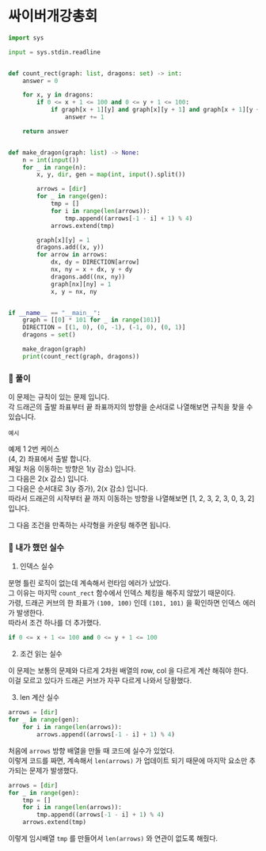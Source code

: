 # 싸이버개강총회

```python
import sys

input = sys.stdin.readline


def count_rect(graph: list, dragons: set) -> int:
    answer = 0

    for x, y in dragons:
        if 0 <= x + 1 <= 100 and 0 <= y + 1 <= 100:
            if graph[x + 1][y] and graph[x][y + 1] and graph[x + 1][y + 1]:
                answer += 1

    return answer


def make_dragon(graph: list) -> None:
    n = int(input())
    for _ in range(n):
        x, y, dir, gen = map(int, input().split())

        arrows = [dir]
        for _ in range(gen):
            tmp = []
            for i in range(len(arrows)):
                tmp.append((arrows[-1 - i] + 1) % 4)
            arrows.extend(tmp)

        graph[x][y] = 1
        dragons.add((x, y))
        for arrow in arrows:
            dx, dy = DIRECTION[arrow]
            nx, ny = x + dx, y + dy
            dragons.add((nx, ny))
            graph[nx][ny] = 1
            x, y = nx, ny


if __name__ == "__main__":
    graph = [[0] * 101 for _ in range(101)]
    DIRECTION = [(1, 0), (0, -1), (-1, 0), (0, 1)]
    dragons = set()

    make_dragon(graph)
    print(count_rect(graph, dragons))

```

### 📌 풀이

이 문제는 규칙이 있는 문제 입니다.  
각 드래곤의 출발 좌표부터 끝 좌표까지의 방향을 순서대로 나열해보면 규칙을 찾을 수 있습니다.

`예시`

예제 1 2번 케이스  
(4, 2) 좌표에서 출발 합니다.  
제일 처음 이동하는 방향은 1(y 감소) 입니다.  
그 다음은 2(x 감소) 입니다.  
그 다음은 순서대로 3(y 증가), 2(x 감소) 입니다.  
따라서 드래곤의 시작부터 끝 까지 이동하는 방향을 나열해보면 [1, 2, 3, 2, 3, 0, 3, 2] 입니다.

그 다음 조건을 만족하는 사각형을 카운팅 해주면 됩니다.

### 📌 내가 했던 실수

1. 인덱스 실수

분명 틀린 로직이 없는데 계속해서 런타임 에러가 났었다.  
그 이유는 마지막 `count_rect` 함수에서 인덱스 체킹을 해주지 않았기 때문이다.  
가령, 드래곤 커브의 한 좌표가 `(100, 100)` 인데 `(101, 101)` 을 확인하면 인덱스 에러가 발생한다.  
따라서 조건 하나를 더 추가했다.

```python
if 0 <= x + 1 <= 100 and 0 <= y + 1 <= 100
```

2. 조건 읽는 실수

이 문제는 보통의 문제와 다르게 2차원 배열의 row, col 을 다르게 계산 해줘야 한다.  
이걸 모르고 있다가 드래곤 커브가 자꾸 다르게 나와서 당황했다.

3. len 계산 실수

```python
arrows = [dir]
for _ in range(gen):
    for i in range(len(arrows)):
        arrows.append((arrows[-1 - i] + 1) % 4)
```

처음에 `arrows` 방향 배열을 만들 때 코드에 실수가 있었다.  
이렇게 코드를 짜면, 계속해서 `len(arrows)` 가 업데이트 되기 때문에 마지막 요소만 추가되는 문제가 발생했다.

```python
arrows = [dir]
for _ in range(gen):
    tmp = []
    for i in range(len(arrows)):
        tmp.append((arrows[-1 - i] + 1) % 4)
    arrows.extend(tmp)
```

이렇게 임시배열 `tmp` 를 만들어서 `len(arrows)` 와 연관이 없도록 해줬다.
